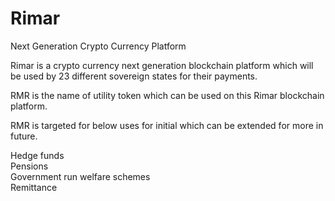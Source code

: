 # Rimar
Next Generation Crypto Currency Platform


Rimar is a crypto currency next generation blockchain platform which will be used by 23 different sovereign states for their payments.

RMR is the name of utility token which can be used on this Rimar blockchain platform.

RMR is targeted for below uses for initial which can be extended for more in future.

Hedge funds   
Pensions   
Government run welfare schemes   
Remittance  



